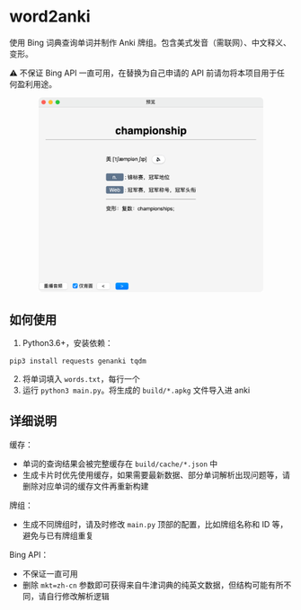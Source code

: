 # word2anki

使用 Bing 词典查询单词并制作 Anki 牌组。包含美式发音（需联网）、中文释义、变形。

⚠️ 不保证 Bing API 一直可用，在替换为自己申请的 API 前请勿将本项目用于任何盈利用途。

<p align="center"><img src="./assets/card.png" alt="card preview" width="400px" /></p>

## 如何使用

1. Python3.6+，安装依赖：

```shell
pip3 install requests genanki tqdm
```

2. 将单词填入 `words.txt`，每行一个
3. 运行 `python3 main.py`。将生成的 `build/*.apkg` 文件导入进 anki

## 详细说明

缓存：

- 单词的查询结果会被完整缓存在 `build/cache/*.json` 中
- 生成卡片时优先使用缓存，如果需要最新数据、部分单词解析出现问题等，请删除对应单词的缓存文件再重新构建

牌组：

- 生成不同牌组时，请及时修改 `main.py` 顶部的配置，比如牌组名称和 ID 等，避免与已有牌组重复

Bing API：

- 不保证一直可用
- 删除 `mkt=zh-cn` 参数即可获得来自牛津词典的纯英文数据，但结构可能有所不同，请自行修改解析逻辑
